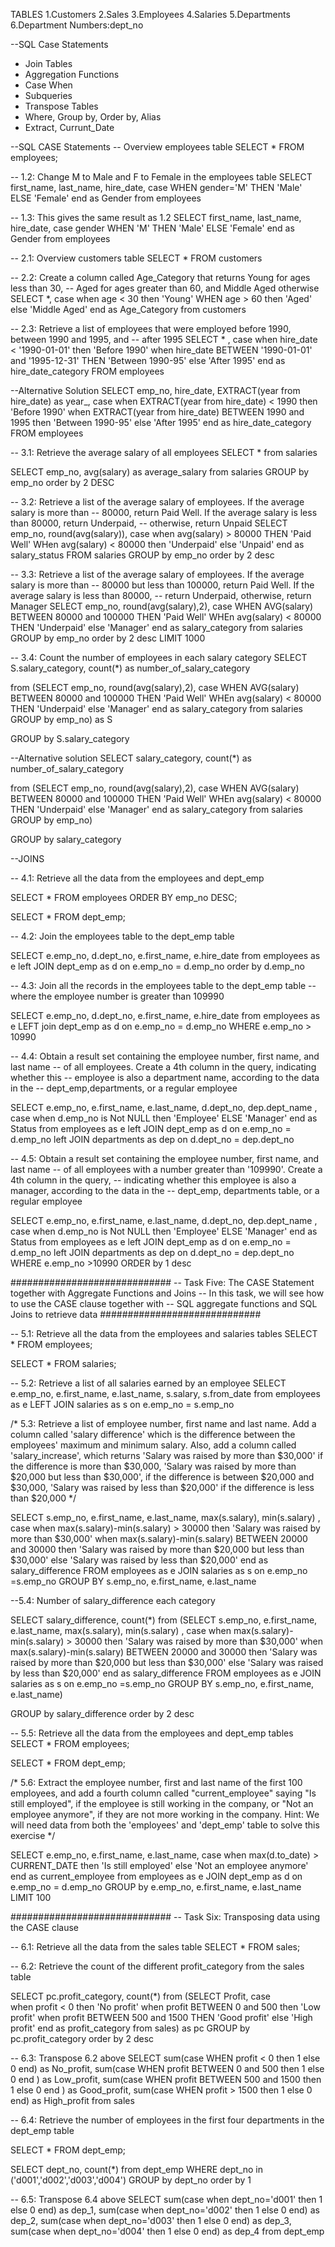 TABLES
1.Customers
2.Sales
3.Employees
4.Salaries
5.Departments
6.Department Numbers:dept_no



--SQL Case Statements
* Join Tables
* Aggregation Functions
* Case When
* Subqueries
* Transpose Tables
* Where, Group by, Order by, Alias
* Extract, Currunt_Date


--SQL CASE Statements
-- Overview employees table
SELECT * FROM employees;

-- 1.2: Change M to Male and F to Female in the employees table
SELECT first_name, last_name, hire_date,
case 
	WHEN gender='M' THEN 'Male'
    ELSE 'Female' 
    end as Gender 
from employees

-- 1.3: This gives the same result as 1.2
SELECT first_name, last_name, hire_date,
case gender
	WHEN 'M' THEN 'Male'
    ELSE 'Female' 
    end as Gender 
from employees

-- 2.1: Overview customers table
SELECT * FROM customers

-- 2.2: Create a column called Age_Category that returns Young for ages less than 30,
-- Aged for ages greater than 60, and Middle Aged otherwise
SELECT *,
case 
	when age < 30 then 'Young'
    WHEN age > 60 then 'Aged'
    else 'Middle Aged'
end as Age_Category 
from customers

-- 2.3: Retrieve a list of employees that were employed before 1990, between 1990 and 1995, and 
-- after 1995
SELECT * ,
case 
	when hire_date < '1990-01-01' then 'Before 1990'
    when hire_date BETWEEN '1990-01-01' and '1995-12-31' THEN 'Between 1990-95'
    else 'After 1995' 
    end as hire_date_category 
FROM employees

--Alternative Solution 
SELECT emp_no, hire_date, EXTRACT(year from hire_date) as year_,
case 
	when EXTRACT(year from hire_date) < 1990 then 'Before 1990'
    when EXTRACT(year from hire_date) BETWEEN 1990 and 1995 then 'Between 1990-95'
    else 'After 1995' 
    end as hire_date_category 
FROM employees
    

-- 3.1: Retrieve the average salary of all employees
SELECT * from salaries

SELECT emp_no, avg(salary) as average_salary 
from salaries
GROUP by emp_no
order by 2 DESC

-- 3.2: Retrieve a list of the average salary of employees. If the average salary is more than
-- 80000, return Paid Well. If the average salary is less than 80000, return Underpaid,
-- otherwise, return Unpaid
SELECT emp_no, round(avg(salary)),
case 
	when avg(salary) > 80000 THEN 'Paid Well'
    WHen avg(salary) < 80000 then 'Underpaid' 
    else 'Unpaid' 
    end as salary_status 
FROM salaries
GROUP by emp_no
order by 2 desc
    

-- 3.3: Retrieve a list of the average salary of employees. If the average salary is more than
-- 80000 but less than 100000, return Paid Well. If the average salary is less than 80000, 
-- return Underpaid, otherwise, return Manager
SELECT emp_no, round(avg(salary),2),
case 
	WHEN AVG(salary) BETWEEN 80000 and 100000 THEN 'Paid Well'
    WHEn avg(salary) < 80000 THEN 'Underpaid'
    else 'Manager'
    end as salary_category 
from salaries
GROUP by emp_no
order by 2 desc
LIMIT 1000

-- 3.4: Count the number of employees in each salary category
SELECT S.salary_category, 
	count(*) as number_of_salary_category

from (SELECT emp_no, round(avg(salary),2),
case 
	WHEN AVG(salary) BETWEEN 80000 and 100000 THEN 'Paid Well'
    WHEn avg(salary) < 80000 THEN 'Underpaid'
    else 'Manager'
    end as salary_category 
from salaries
GROUP by emp_no) as S

GROUP by S.salary_category

--Alternative solution
SELECT salary_category, 
	count(*) as number_of_salary_category

from (SELECT emp_no, round(avg(salary),2),
case 
	WHEN AVG(salary) BETWEEN 80000 and 100000 THEN 'Paid Well'
    WHEn avg(salary) < 80000 THEN 'Underpaid'
    else 'Manager'
    end as salary_category 
from salaries
GROUP by emp_no)

GROUP by salary_category


--JOINS

-- 4.1: Retrieve all the data from the employees and dept_emp

SELECT * FROM employees
ORDER BY emp_no DESC;

SELECT * FROM dept_emp;

-- 4.2: Join the employees table to the dept_emp table

SELECT e.emp_no, d.dept_no, e.first_name, e.hire_date
from employees as e 
left JOIN dept_emp as d on e.emp_no = d.emp_no
order by d.emp_no

	
-- 4.3: Join all the records in the employees table to the dept_emp table
-- where the employee number is greater than 109990

SELECT e.emp_no, d.dept_no, e.first_name, e.hire_date
from employees as e 
LEFT join dept_emp as d 
on e.emp_no = d.emp_no
WHERE e.emp_no > 10990


-- 4.4: Obtain a result set containing the employee number, first name, and last name
-- of all employees. Create a 4th column in the query, indicating whether this 
-- employee is also a department name, according to the data in the
-- dept_emp,departments, or a regular employee

SELECT e.emp_no, e.first_name, e.last_name, d.dept_no, dep.dept_name ,
case 
	when d.emp_no is Not NULL then 'Employee'
    ELSE 'Manager'
    end as Status
from employees as e 
left JOIN dept_emp as d on e.emp_no = d.emp_no
left JOIN departments as dep on d.dept_no = dep.dept_no


-- 4.5: Obtain a result set containing the employee number, first name, and last name
-- of all employees with a number greater than '109990'. Create a 4th column in the query,
-- indicating whether this employee is also a manager, according to the data in the
-- dept_emp, departments table, or a regular employee

SELECT e.emp_no, e.first_name, e.last_name, d.dept_no, dep.dept_name ,
case 
	when d.emp_no is Not NULL then 'Employee'
    ELSE 'Manager'
    end as Status
from employees as e 
left JOIN dept_emp as d on e.emp_no = d.emp_no
left JOIN departments as dep on d.dept_no = dep.dept_no 
WHERE e.emp_no >10990 
ORDER by 1 desc 

#############################
-- Task Five: The CASE Statement together with Aggregate Functions and Joins
-- In this task, we will see how to use the CASE clause together with
-- SQL aggregate functions and SQL Joins to retrieve data
#############################

-- 5.1: Retrieve all the data from the employees and salaries tables
SELECT * FROM employees;

SELECT * FROM salaries;

-- 5.2: Retrieve a list of all salaries earned by an employee
SELECT e.emp_no, e.first_name, e.last_name, s.salary, s.from_date
from employees as e
LEFT JOIN salaries as s 
on e.emp_no = s.emp_no

/* 5.3: Retrieve a list of employee number, first name and last name.
Add a column called 'salary difference' which is the difference between the
employees' maximum and minimum salary. Also, add a column called
'salary_increase', which returns 'Salary was raised by more than $30,000' if the difference 
is more than $30,000, 'Salary was raised by more than $20,000 but less than $30,000',
if the difference is between $20,000 and $30,000, 'Salary was raised by less than $20,000'
if the difference is less than $20,000 */

SELECT  s.emp_no, e.first_name, e.last_name, max(s.salary), min(s.salary) ,
case 
	when max(s.salary)-min(s.salary) > 30000 then 'Salary was raised by more than $30,000'
    when max(s.salary)-min(s.salary) BETWEEN 20000 and 30000 then 'Salary was raised by more than $20,000 but less than $30,000'
    else 'Salary was raised by less than $20,000' 
    end as salary_difference
FROM employees as e 
JOIN salaries as s 
on e.emp_no  =s.emp_no 
GROUP BY s.emp_no, e.first_name, e.last_name

--5.4: Number of salary_difference each category

SELECT salary_difference, count(*)
from
(SELECT  s.emp_no, e.first_name, e.last_name, max(s.salary), min(s.salary) ,
case 
	when max(s.salary)-min(s.salary) > 30000 then 'Salary was raised by more than $30,000'
    when max(s.salary)-min(s.salary) BETWEEN 20000 and 30000 then 'Salary was raised by more than $20,000 but less than $30,000'
    else 'Salary was raised by less than $20,000' 
    end as salary_difference
FROM employees as e 
JOIN salaries as s 
on e.emp_no  =s.emp_no 
GROUP BY s.emp_no, e.first_name, e.last_name)

GROUP by salary_difference
order by 2 desc

-- 5.5: Retrieve all the data from the employees and dept_emp tables
SELECT * FROM employees;

SELECT * FROM dept_emp;

/* 5.6: Extract the employee number, first and last name of the first 100 employees, 
and add a fourth column called "current_employee" saying "Is still employed",
if the employee is still working in the company, or "Not an employee anymore",
if they are not more working in the company.
Hint: We will need data from both the 'employees' and 'dept_emp' table to solve this exercise */

SELECT e.emp_no, e.first_name, e.last_name,
case
	when max(d.to_date) > CURRENT_DATE  then 'Is still employed'
    else 'Not an employee anymore'
    end as current_employee
from employees as e 
JOIN dept_emp as d on e.emp_no = d.emp_no 
GROUP by e.emp_no, e.first_name, e.last_name
LIMIT 100

#############################
-- Task Six: Transposing data using the CASE clause

-- 6.1: Retrieve all the data from the sales table
SELECT * FROM sales;

-- 6.2: Retrieve the count of the different profit_category from the sales table

SELECT pc.profit_category, count(*)
from
(SELECT Profit,
case 	
	when profit < 0 then 'No profit' 
    when profit BETWEEN 0 and 500 then 'Low profit' 
    when profit BETWEEN 500 and 1500 THEN 'Good profit'
    else 'High profit'
    end as profit_category
from sales) as pc
GROUP by pc.profit_category 
order by 2 desc

-- 6.3: Transpose 6.2 above
SELECT sum(case WHEN profit < 0 then 1 else 0 end) as No_profit,
sum(case WHEN profit BETWEEN 0 and 500 then 1 else 0 end ) as Low_profit,
sum(case WHEN profit BETWEEN 500 and 1500 then 1 else 0 end ) as Good_profit,
sum(case WHEN profit > 1500 then 1 else 0 end) as High_profit
from sales


-- 6.4: Retrieve the number of employees in the first four departments in the dept_emp table

SELECT * FROM dept_emp;

SELECT dept_no, count(*) 
from dept_emp
WHERE dept_no in ('d001','d002','d003','d004') 
GROUP by dept_no 
order by 1

-- 6.5: Transpose 6.4 above
SELECT sum(case when dept_no='d001' then 1 else 0 end) as dep_1,
		sum(case when dept_no='d002' then 1 else 0 end) as dep_2,
        sum(case when dept_no='d003' then 1 else 0 end) as dep_3, 
        sum(case when dept_no='d004' then 1 else 0 end) as dep_4
from dept_emp


